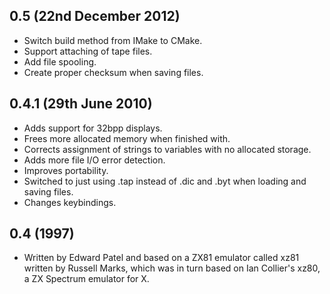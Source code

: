 ## 0.5 (22nd December 2012)

 * Switch build method from IMake to CMake.
 * Support attaching of tape files.
 * Add file spooling.
 * Create proper checksum when saving files.

## 0.4.1 (29th June 2010)

 * Adds support for 32bpp displays.
 * Frees more allocated memory when finished with.
 * Corrects assignment of strings to variables with no allocated storage.
 * Adds more file I/O error detection.
 * Improves portability.
 * Switched to just using .tap instead of .dic and .byt when loading and saving files.
 * Changes keybindings.

## 0.4 (1997)

 * Written by Edward Patel and based on a ZX81 emulator called xz81 written by Russell Marks, which was in turn based on Ian Collier's xz80, a ZX Spectrum emulator for X.
